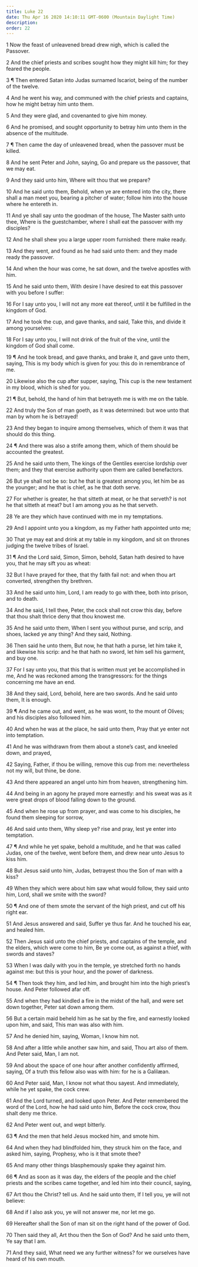 ```yaml
---
title: Luke 22
date: Thu Apr 16 2020 14:10:11 GMT-0600 (Mountain Daylight Time)
description: 
order: 22
---
```


<p>
  1 Now the feast of unleavened bread drew nigh, which is called the Passover.
</p>
<p>
  2 And the chief priests and scribes sought how they might kill him; for they
  feared the people.
</p>
<p>
  3 &#xB6; Then entered Satan into Judas surnamed Iscariot, being of the number
  of the twelve.
</p>
<p>
  4 And he went his way, and communed with the chief priests and captains, how
  he might betray him unto them.
</p>
<p>5 And they were glad, and covenanted to give him money.</p>
<p>
  6 And he promised, and sought opportunity to betray him unto them in the
  absence of the multitude.
</p>
<p>
  7 &#xB6; Then came the day of unleavened bread, when the passover must be
  killed.
</p>
<p>
  8 And he sent Peter and John, saying, Go and prepare us the passover, that we
  may eat.
</p>
<p>9 And they said unto him, Where wilt thou that we prepare?</p>
<p>
  10 And he said unto them, Behold, when ye are entered into the city, there
  shall a man meet you, bearing a pitcher of water; follow him into the house
  where he entereth in.
</p>
<p>
  11 And ye shall say unto the goodman of the house, The Master saith unto thee,
  Where is the guestchamber, where I shall eat the passover with my disciples?
</p>
<p>12 And he shall shew you a large upper room furnished: there make ready.</p>
<p>
  13 And they went, and found as he had said unto them: and they made ready the
  passover.
</p>
<p>
  14 And when the hour was come, he sat down, and the twelve apostles with him.
</p>
<p>
  15 And he said unto them, With desire I have desired to eat this passover with
  you before I suffer:
</p>
<p>
  16 For I say unto you, I will not any more eat thereof, until it be fulfilled
  in the kingdom of God.
</p>
<p>
  17 And he took the cup, and gave thanks, and said, Take this, and divide it
  among yourselves:
</p>
<p>
  18 For I say unto you, I will not drink of the fruit of the vine, until the
  kingdom of God shall come.
</p>
<p>
  19 &#xB6; And he took bread, and gave thanks, and brake it, and gave unto
  them, saying, This is my body which is given for you: this do in remembrance
  of me.
</p>
<p>
  20 Likewise also the cup after supper, saying, This cup is the new testament
  in my blood, which is shed for you.
</p>
<p>
  21 &#xB6; But, behold, the hand of him that betrayeth me is with me on the
  table.
</p>
<p>
  22 And truly the Son of man goeth, as it was determined: but woe unto that man
  by whom he is betrayed!
</p>
<p>
  23 And they began to inquire among themselves, which of them it was that
  should do this thing.
</p>
<p>
  24 &#xB6; And there was also a strife among them, which of them should be
  accounted the greatest.
</p>
<p>
  25 And he said unto them, The kings of the Gentiles exercise lordship over
  them; and they that exercise authority upon them are called benefactors.
</p>
<p>
  26 But ye shall not be so: but he that is greatest among you, let him be as
  the younger; and he that is chief, as he that doth serve.
</p>
<p>
  27 For whether is greater, he that sitteth at meat, or he that serveth? is not
  he that sitteth at meat? but I am among you as he that serveth.
</p>
<p>28 Ye are they which have continued with me in my temptations.</p>
<p>29 And I appoint unto you a kingdom, as my Father hath appointed unto me;</p>
<p>
  30 That ye may eat and drink at my table in my kingdom, and sit on thrones
  judging the twelve tribes of Israel.
</p>
<p>
  31 &#xB6; And the Lord said, Simon, Simon, behold, Satan hath desired to have
  you, that he may sift you as wheat:
</p>
<p>
  32 But I have prayed for thee, that thy faith fail not: and when thou art
  converted, strengthen thy brethren.
</p>
<p>
  33 And he said unto him, Lord, I am ready to go with thee, both into prison,
  and to death.
</p>
<p>
  34 And he said, I tell thee, Peter, the cock shall not crow this day, before
  that thou shalt thrice deny that thou knowest me.
</p>
<p>
  35 And he said unto them, When I sent you without purse, and scrip, and shoes,
  lacked ye any thing? And they said, Nothing.
</p>
<p>
  36 Then said he unto them, But now, he that hath a purse, let him take it, and
  likewise his scrip: and he that hath no sword, let him sell his garment, and
  buy one.
</p>
<p>
  37 For I say unto you, that this that is written must yet be accomplished in
  me, And he was reckoned among the transgressors: for the things concerning me
  have an end.
</p>
<p>
  38 And they said, Lord, behold, here are two swords. And he said unto them, It
  is enough.
</p>
<p>
  39 &#xB6; And he came out, and went, as he was wont, to the mount of Olives;
  and his disciples also followed him.
</p>
<p>
  40 And when he was at the place, he said unto them, Pray that ye enter not
  into temptation.
</p>
<p>
  41 And he was withdrawn from them about a stone&#x2019;s cast, and kneeled
  down, and prayed,
</p>
<p>
  42 Saying, Father, if thou be willing, remove this cup from me: nevertheless
  not my will, but thine, be done.
</p>
<p>43 And there appeared an angel unto him from heaven, strengthening him.</p>
<p>
  44 And being in an agony he prayed more earnestly: and his sweat was as it
  were great drops of blood falling down to the ground.
</p>
<p>
  45 And when he rose up from prayer, and was come to his disciples, he found
  them sleeping for sorrow,
</p>
<p>
  46 And said unto them, Why sleep ye? rise and pray, lest ye enter into
  temptation.
</p>
<p>
  47 &#xB6; And while he yet spake, behold a multitude, and he that was called
  Judas, one of the twelve, went before them, and drew near unto Jesus to kiss
  him.
</p>
<p>
  48 But Jesus said unto him, Judas, betrayest thou the Son of man with a kiss?
</p>
<p>
  49 When they which were about him saw what would follow, they said unto him,
  Lord, shall we smite with the sword?
</p>
<p>
  50 &#xB6; And one of them smote the servant of the high priest, and cut off
  his right ear.
</p>
<p>
  51 And Jesus answered and said, Suffer ye thus far. And he touched his ear,
  and healed him.
</p>
<p>
  52 Then Jesus said unto the chief priests, and captains of the temple, and the
  elders, which were come to him, Be ye come out, as against a thief, with
  swords and staves?
</p>
<p>
  53 When I was daily with you in the temple, ye stretched forth no hands
  against me: but this is your hour, and the power of darkness.
</p>
<p>
  54 &#xB6; Then took they him, and led him, and brought him into the high
  priest&#x2019;s house. And Peter followed afar off.
</p>
<p>
  55 And when they had kindled a fire in the midst of the hall, and were set
  down together, Peter sat down among them.
</p>
<p>
  56 But a certain maid beheld him as he sat by the fire, and earnestly looked
  upon him, and said, This man was also with him.
</p>
<p>57 And he denied him, saying, Woman, I know him not.</p>
<p>
  58 And after a little while another saw him, and said, Thou art also of them.
  And Peter said, Man, I am not.
</p>
<p>
  59 And about the space of one hour after another confidently affirmed, saying,
  Of a truth this fellow also was with him: for he is a Galil&#xE6;an.
</p>
<p>
  60 And Peter said, Man, I know not what thou sayest. And immediately, while he
  yet spake, the cock crew.
</p>
<p>
  61 And the Lord turned, and looked upon Peter. And Peter remembered the word
  of the Lord, how he had said unto him, Before the cock crow, thou shalt deny
  me thrice.
</p>
<p>62 And Peter went out, and wept bitterly.</p>
<p>63 &#xB6; And the men that held Jesus mocked him, and smote him.</p>
<p>
  64 And when they had blindfolded him, they struck him on the face, and asked
  him, saying, Prophesy, who is it that smote thee?
</p>
<p>65 And many other things blasphemously spake they against him.</p>
<p>
  66 &#xB6; And as soon as it was day, the elders of the people and the chief
  priests and the scribes came together, and led him into their council, saying,
</p>
<p>
  67 Art thou the Christ? tell us. And he said unto them, If I tell you, ye will
  not believe:
</p>
<p>68 And if I also ask you, ye will not answer me, nor let me go.</p>
<p>
  69 Hereafter shall the Son of man sit on the right hand of the power of God.
</p>
<p>
  70 Then said they all, Art thou then the Son of God? And he said unto them, Ye
  say that I am.
</p>
<p>
  71 And they said, What need we any further witness? for we ourselves have
  heard of his own mouth.
</p>
